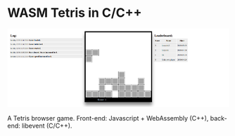 # WASM Tetris in C/C++

![alt text](https://github.com/christoph-karpowicz/Tetris/blob/master/img/screenshot.png)

A Tetris browser game. Front-end: Javascript + WebAssembly (C++), back-end: libevent (C/C++).